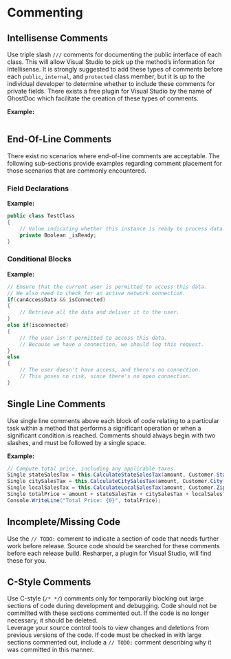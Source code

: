 # Commenting

## Intellisense Comments

Use triple slash `///` comments for documenting the public interface of each class. This will allow Visual Studio to pick 
up the method’s information for Intellisense. It is strongly suggested to add these types of comments before each 
`public`, `internal`, and `protected` class member, but it is up to the individual developer to determine whether 
to include these comments for private fields.  There exists a free plugin for Visual Studio by the name of GhostDoc 
which facilitate the creation of these types of comments.

**Example:**
```csharp

```


## End-Of-Line Comments

There exist no scenarios where end-of-line comments are acceptable.  The following sub-sections provide examples 
regarding comment placement for those scenarios that are commonly encountered.

### Field Declarations
**Example:**

```csharp
public class TestClass
{
    // Value indicating whether this instance is ready to process data.
    private Boolean _isReady;
}
```


### Conditional Blocks
**Example:**

```csharp
// Ensure that the current user is permitted to access this data.
// We also need to check for an active network connection.
if(canAccessData && isConnected)
{
    // Retrieve all the data and deliver it to the user.
}
else if(isconnected)
{
    // The user isn't permitted to access this data.
    // Because we have a connection, we should log this request.    
}
else
{
    // The user doesn't have access, and there's no connection.
    // This poses no risk, since there's no open connection. 
}
```


## Single Line Comments

Use single line comments above each block of code relating to a particular task within a method that performs a significant 
operation or when a significant condition is reached. Comments should always begin with two slashes, and must be followed 
by a single space.

**Example:**
```csharp 
// Compute total price, including any applicable taxes.
Single stateSalesTax = this.CalculateStateSalesTax(amount, Customer.State);
Single citySalesTax = this.CalculateCitySalesTax(amount, Customer.City);
Single localSalesTax = this.CalculateLocalSalesTax(amount, Customer.Zipcode);
Single totalPrice = amount + stateSalesTax + citySalesTax + localSalesTax;
Console.WriteLine("Total Price: {0}", totalPrice);
```

## Incomplete/Missing Code

Use the `// TODO:` comment to indicate a section of code that needs further work before release. Source code should be 
searched for these comments before each release build.  Resharper, a plugin for Visual Studio, will find these for you.


## C-Style Comments

Use C-style (`/* */`) comments only for temporarily blocking out large sections of code during development and debugging. 
Code should not be committed with these sections commented out. If the code is no longer necessary, it should be deleted.  
Leverage your source control tools to view changes and deletions from previous versions of the code. If code must be 
checked in with large sections commented out, include a `// TODO:` comment describing why it was committed in this manner.